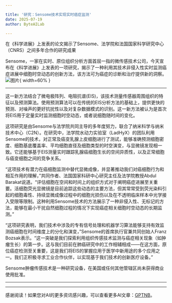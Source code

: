 ```yaml
---

title: '研究：Sensome技术实现实时癌症监测'
date: 2025-07-19
author: ByteAILab

---
```


在《科学进展》上发表的论文揭示了Sensome、法学院和法国国家科学研究中心（CNRS）之间多年合作的研究成果

Sensome，一家在实时、原位组织分析方面首屈一指的微传感技术公司，今天宣布在《科学进展》上发表的一项研究，揭示了一种利用其技术非侵入性实时监测癌症进展中细胞时空动态的创新方法，该方法可为癌症的诊断和治疗提供新的洞察。![图片](https://ai-techpark.com/wp-content/uploads/Study-Sensome.jpg){ width=60% }

---


这一新方法结合了微电极阵列、电阻抗谱(EIS)，该技术测量传感器周围组织的特征以及预测算法。使用预测算法可以在传统的EIS分析方法的基础上，提供更快的预测、对噪声的更好抗扰性以及对复杂数据模式的识别。这一新方法被认为是首次将EIS用于定量实时监测细胞时空动态，或者说细胞随时间的变化。

这项研究是由Sensome与法学院共同主导的多年度努力，联合了纳米科学与纳米技术中心（C2N）。在研究中，法学院水动力实验室（LadHyX）的团队利用Sensome的技术，对正常及癌变乳腺上皮细胞进行了测试，能够准确预测细胞密度、细胞基底覆盖率、平均细胞直径及细胞类型的时空演变，与显微镜发现相一致。它还能够基于EIS测量实时跟踪乳腺癌细胞生长的空间异质性，以及正常细胞与癌变细胞之间的竞争关系。

“这项技术有潜力在癌细胞监测中替代显微成像，并显著推动我们对癌细胞行为和相互作用的理解，”共同作者、法国国家科研中心研究主任及法学院教授Abdul Barakat说道。“评估细胞在空间和时间上的组织方式对于阐明癌症进展至关重要。活细胞荧光显微镜是目前追踪这些动态的主要方法，但其常常受到荧光染料引起的细胞毒性、持续显微成像过程中的细胞光损伤以及在不透明临床样本中光学接入受限等限制。这种利用Sensome技术的方法展示了一种非侵入性、无标记的方法，能够在最小干扰自然细胞过程的情况下实现癌症相关细胞时空动态的长期监测。”

“这项研究表明，我们技术中涉及的专有信号处理和机器学习算法能够支持有效监测癌细胞在时间维度上的分化和演变，”Sensome的首席执行官兼共同创始人Franz Bozsak表示。“这一突破是我们探索利用组织传感技术监测与癌症相关现象（如肿瘤生长）的第一步。这与我们目前在肺癌研究中的工作相辅相成——在这方面，原位癌症检测至关重要，这是我们将EIS的掌握应用于医学中新用途的多个应用之一。我们正积极寻求工业合作伙伴，以实现基于我们技术的创新医疗设备。”

Sensome肿瘤传感技术是一种研究设备，在美国或任何其他管辖区尚未获得商业使用批准。

---
---
感谢阅读！如果您对AI的更多资讯感兴趣，可以查看更多AI文章：[GPTNB](https://gptnb.com)。